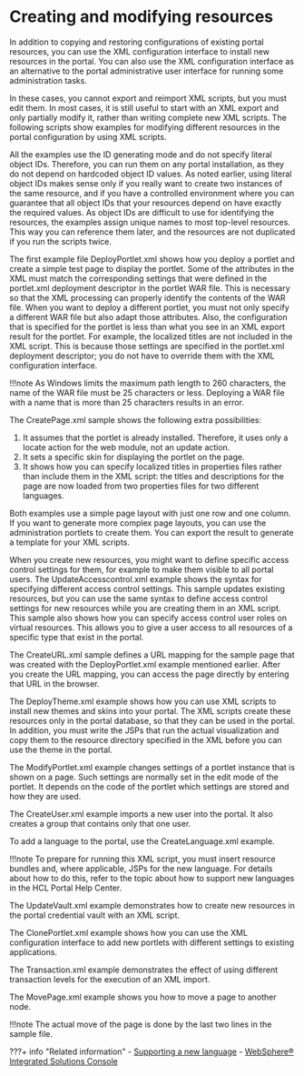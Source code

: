 # Creating and modifying resources

In addition to copying and restoring configurations of existing portal resources, you can use the XML configuration interface to install new resources in the portal. You can also use the XML configuration interface as an alternative to the portal administrative user interface for running some administration tasks.

In these cases, you cannot export and reimport XML scripts, but you must edit them. In most cases, it is still useful to start with an XML export and only partially modify it, rather than writing complete new XML scripts. The following scripts show examples for modifying different resources in the portal configuration by using XML scripts.

All the examples use the ID generating mode and do not specify literal object IDs. Therefore, you can run them on any portal installation, as they do not depend on hardcoded object ID values. As noted earlier, using literal object IDs makes sense only if you really want to create two instances of the same resource, and if you have a controlled environment where you can guarantee that all object IDs that your resources depend on have exactly the required values. As object IDs are difficult to use for identifying the resources, the examples assign unique names to most top-level resources. This way you can reference them later, and the resources are not duplicated if you run the scripts twice.

The first example file DeployPortlet.xml shows how you deploy a portlet and create a simple test page to display the portlet. Some of the attributes in the XML must match the corresponding settings that were defined in the portlet.xml deployment descriptor in the portlet WAR file. This is necessary so that the XML processing can properly identify the contents of the WAR file. When you want to deploy a different portlet, you must not only specify a different WAR file but also adapt those attributes. Also, the configuration that is specified for the portlet is less than what you see in an XML export result for the portlet. For example, the localized titles are not included in the XML script. This is because those settings are specified in the portlet.xml deployment descriptor; you do not have to override them with the XML configuration interface.

!!!note
    As Windows limits the maximum path length to 260 characters, the name of the WAR file must be 25 characters or less. Deploying a WAR file with a name that is more than 25 characters results in an error.

The CreatePage.xml sample shows the following extra possibilities:

1.  It assumes that the portlet is already installed. Therefore, it uses only a locate action for the web module, not an update action.
2.  It sets a specific skin for displaying the portlet on the page.
3.  It shows how you can specify localized titles in properties files rather than include them in the XML script: the titles and descriptions for the page are now loaded from two properties files for two different languages.

Both examples use a simple page layout with just one row and one column. If you want to generate more complex page layouts, you can use the administration portlets to create them. You can export the result to generate a template for your XML scripts.

When you create new resources, you might want to define specific access control settings for them, for example to make them visible to all portal users. The UpdateAccesscontrol.xml example shows the syntax for specifying different access control settings. This sample updates existing resources, but you can use the same syntax to define access control settings for new resources while you are creating them in an XML script. This sample also shows how you can specify access control user roles on virtual resources. This allows you to give a user access to all resources of a specific type that exist in the portal.

The CreateURL.xml sample defines a URL mapping for the sample page that was created with the DeployPortlet.xml example mentioned earlier. After you create the URL mapping, you can access the page directly by entering that URL in the browser.

The DeployTheme.xml example shows how you can use XML scripts to install new themes and skins into your portal. The XML scripts create these resources only in the portal database, so that they can be used in the portal. In addition, you must write the JSPs that run the actual visualization and copy them to the resource directory specified in the XML before you can use the theme in the portal.

The ModifyPortlet.xml example changes settings of a portlet instance that is shown on a page. Such settings are normally set in the edit mode of the portlet. It depends on the code of the portlet which settings are stored and how they are used.

The CreateUser.xml example imports a new user into the portal. It also creates a group that contains only that one user.

To add a language to the portal, use the CreateLanguage.xml example.

!!!note
    To prepare for running this XML script, you must insert resource bundles and, where applicable, JSPs for the new language. For details about how to do this, refer to the topic about how to support new languages in the HCL Portal Help Center.

The UpdateVault.xml example demonstrates how to create new resources in the portal credential vault with an XML script.

The ClonePortlet.xml example shows how you can use the XML configuration interface to add new portlets with different settings to existing applications.

The Transaction.xml example demonstrates the effect of using different transaction levels for the execution of an XML import.

The MovePage.xml example shows you how to move a page to another node.

!!!note
    The actual move of the page is done by the last two lines in the sample file.


???+ info "Related information" 
    -   [Supporting a new language](../../../../portal_admin_tools/language_support/supporting_new_language/index.md)
    - [WebSphere® Integrated Solutions Console](../../../../../../deployment/manage/portal_admin_tools/WebSphere_Integrated_Solutions_Console.md)




